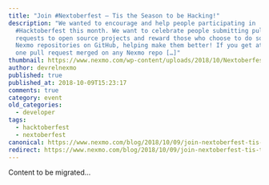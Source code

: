 ```yaml
---
title: "Join #Nextoberfest – Tis the Season to be Hacking!"
description: "We wanted to encourage and help people participating in
  #Hacktoberfest this month. We want to celebrate people submitting pull
  requests to open source projects and reward those who choose to do so on the
  Nexmo repositories on GitHub, helping make them better! If you get at least
  one pull request merged on any Nexmo repo […]"
thumbnail: https://www.nexmo.com/wp-content/uploads/2018/10/Nextoberfest.png
author: devrelnexmo
published: true
published_at: 2018-10-09T15:23:17
comments: true
category: event
old_categories:
  - developer
tags:
  - hacktoberfest
  - nextoberfest
canonical: https://www.nexmo.com/blog/2018/10/09/join-nextoberfest-tis-the-season-to-be-hacking-dr
redirect: https://www.nexmo.com/blog/2018/10/09/join-nextoberfest-tis-the-season-to-be-hacking-dr
---
```

Content to be migrated...